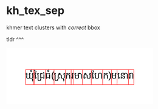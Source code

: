 # kh_tex_sep
khmer text clusters with *correct* bbox 

tldr ^^^

![tldr](khmer_text_with_boxes.png)
